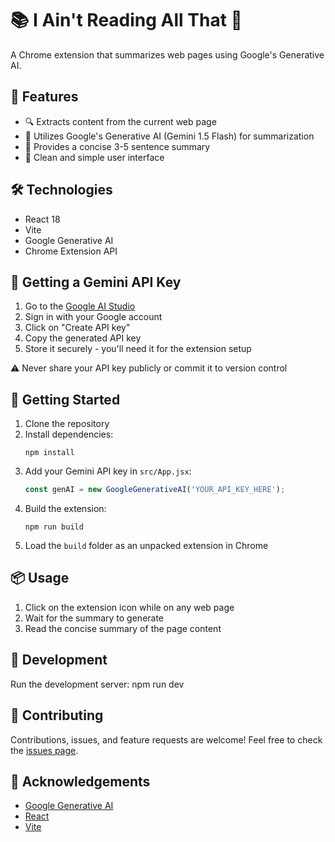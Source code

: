 # 📚 I Ain't Reading All That 🚀

A Chrome extension that summarizes web pages using Google's Generative AI.

## 🌟 Features

- 🔍 Extracts content from the current web page
- 🤖 Utilizes Google's Generative AI (Gemini 1.5 Flash) for summarization
- 📝 Provides a concise 3-5 sentence summary
- 🎨 Clean and simple user interface

## 🛠️ Technologies

- React 18
- Vite
- Google Generative AI
- Chrome Extension API

## 🔑 Getting a Gemini API Key

1. Go to the [Google AI Studio](https://makersuite.google.com/app/apikey)
2. Sign in with your Google account
3. Click on "Create API key"
4. Copy the generated API key
5. Store it securely - you'll need it for the extension setup

⚠️ Never share your API key publicly or commit it to version control

## 🚀 Getting Started

1. Clone the repository
2. Install dependencies:
   ```
   npm install
   ```
3. Add your Gemini API key in `src/App.jsx`:
   ```javascript:src/App.jsx
   const genAI = new GoogleGenerativeAI('YOUR_API_KEY_HERE');
   ```
4. Build the extension:
   ```
   npm run build
   ```
5. Load the `build` folder as an unpacked extension in Chrome

## 📦 Usage

1. Click on the extension icon while on any web page
2. Wait for the summary to generate
3. Read the concise summary of the page content

## 🧰 Development

Run the development server:
npm run dev

## 🤝 Contributing

Contributions, issues, and feature requests are welcome! Feel free to check the [issues page](https://github.com/yourusername/i-aint-reading-all-that/issues).

## 🙏 Acknowledgements

- [Google Generative AI](https://ai.google.dev/)
- [React](https://reactjs.org/)
- [Vite](https://vitejs.dev/)
